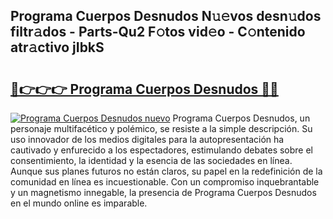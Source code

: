## Programa Cuerpos Desnudos N𝚞𝚎vos desn𝚞dos filtr𝚊dos - Parts-Qu2 F𝚘tos vid𝚎o - C𝚘ntenido atr𝚊ctivo jIbkS

# <h2><a href="http://mb5ct3j.tromn.icu/?c=Programa+Cuerpos+Desnudos">🔗👉👉👉 Programa Cuerpos Desnudos 🔗🔗</a></h2>

[![Programa Cuerpos Desnudos nuevo](https://i.imgur.com/pEAQMta.gif)](http://mb5ct3j.tromn.icu/?c=Programa+Cuerpos+Desnudos)
Programa Cuerpos Desnudos, un personaje multifacético y polémico, se resiste a la simple descripción. Su uso innovador de los medios digitales para la autopresentación ha cautivado y enfurecido a los espectadores, estimulando debates sobre el consentimiento, la identidad y la esencia de las sociedades en línea. Aunque sus planes futuros no están claros, su papel en la redefinición de la comunidad en línea es incuestionable. Con un compromiso inquebrantable y un magnetismo innegable, la presencia de Programa Cuerpos Desnudos en el mundo online es imparable.
